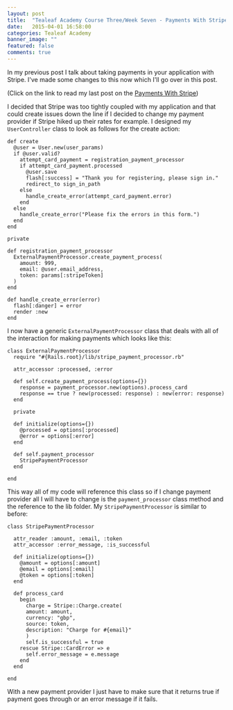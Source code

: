 ```yaml
---
layout: post
title:  "Tealeaf Academy Course Three/Week Seven - Payments With Stripe Part 2"
date:   2015-04-01 16:58:00
categories: Tealeaf Academy
banner_image: ""
featured: false
comments: true
---
```


In my previous post I talk about taking payments in your application with Stripe.  I've made some changes to this now which I'll go over in this post.

<!--more-->

(Click on the link to read my last post on the [Payments With Stripe](../../../../2015/03/26/course-three-week-six-payments-with-stripe/))

I decided that Stripe was too tightly coupled with my application and that could create issues down the line if I decided to change my payment provider if Stripe hiked up their rates for example.  I designed my ```UserController``` class to look as follows for the create action:

    def create
      @user = User.new(user_params)
      if @user.valid?
        attempt_card_payment = registration_payment_processor
        if attempt_card_payment.processed
          @user.save
          flash[:success] = "Thank you for registering, please sign in."
          redirect_to sign_in_path
        else
          handle_create_error(attempt_card_payment.error)
        end
      else
        handle_create_error("Please fix the errors in this form.")
      end
    end 
    
    private
    
    def registration_payment_processor
      ExternalPaymentProcessor.create_payment_process(
        amount: 999,
        email: @user.email_address,
        token: params[:stripeToken]
      )
    end
    
    def handle_create_error(error)
      flash[:danger] = error
      render :new
    end
    
I now have a generic ```ExternalPaymentProcessor``` class that deals with all of the interaction for making payments which looks like this:

    class ExternalPaymentProcessor
      require "#{Rails.root}/lib/stripe_payment_processor.rb"

      attr_accessor :processed, :error

      def self.create_payment_process(options={})
        response = payment_processor.new(options).process_card
        response == true ? new(processed: response) : new(error: response)
      end

      private

      def initialize(options={})
        @processed = options[:processed]
        @error = options[:error]
      end

      def self.payment_processor
        StripePaymentProcessor
      end

    end
    
This way all of my code will reference this class so if I change payment provider all I will have to change is the ```payment_processor``` class method and the reference to the lib folder.  My ```StripePaymentProcessor``` is similar to before:

    class StripePaymentProcessor

      attr_reader :amount, :email, :token
      attr_accessor :error_message, :is_successful

      def initialize(options={})
        @amount = options[:amount]
        @email = options[:email]
        @token = options[:token]
      end

      def process_card
        begin
          charge = Stripe::Charge.create(
          amount: amount,
          currency: "gbp",
          source: token,
          description: "Charge for #{email}"
          )
          self.is_successful = true
        rescue Stripe::CardError => e
          self.error_message = e.message
        end 
      end

    end
    
With a new payment provider I just have to make sure that it returns true if payment goes through or an error message if it fails.